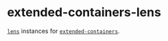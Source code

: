 # extended-containers-lens

[`lens`](https://hackage.haskell.org/package/lens) instances for [`extended-containers`](https://hackage.haskell.org/package/extended-containers).
